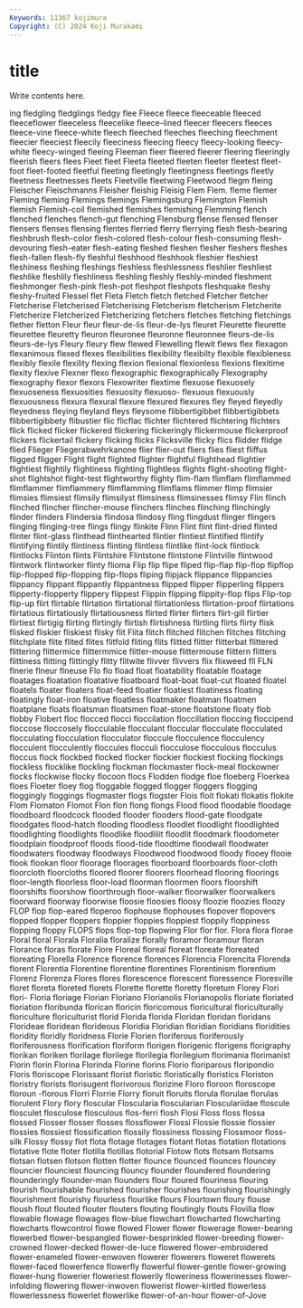 ```yaml
---
Keywords: 11367 kojimura
Copyright: (C) 2024 Koji Murakami
---
```


# title

Write contents here.



ing fledgling fledglings fledgy flee
Fleece fleece fleeceable fleeced fleeceflower fleeceless fleecelike fleece-lined fleecer fleecers
fleeces fleece-vine fleece-white fleech fleeched fleeches fleeching fleechment fleecier fleeciest
fleecily fleeciness fleecing fleecy fleecy-looking fleecy-white fleecy-winged fleeing Fleeman fleer
fleered fleerer fleering fleeringly fleerish fleers flees Fleet fleet Fleeta
fleeted fleeten fleeter fleetest fleet-foot fleet-footed fleetful fleeting fleetingly fleetingness
fleetings fleetly fleetness fleetnesses fleets Fleetville fleetwing Fleetwood flegm fleing
Fleischer Fleischmanns Fleisher fleishig Fleisig Flem Flem. fleme flemer Fleming
fleming Flemings flemings Flemingsburg Flemington Flemish flemish Flemish-coil flemished flemishes
flemishing Flemming flench flenched flenches flench-gut flenching Flensburg flense flensed
flenser flensers flenses flensing flentes flerried flerry flerrying flesh flesh-bearing
fleshbrush flesh-color flesh-colored flesh-colour flesh-consuming flesh-devouring flesh-eater flesh-eating fleshed fleshen
flesher fleshers fleshes flesh-fallen flesh-fly fleshful fleshhood fleshhook fleshier fleshiest
fleshiness fleshing fleshings fleshless fleshlessness fleshlier fleshliest fleshlike fleshlily fleshliness
fleshling fleshly fleshly-minded fleshment fleshmonger flesh-pink flesh-pot fleshpot fleshpots fleshquake
fleshy fleshy-fruited Flessel flet Fleta Fletch fletch fletched Fletcher fletcher
Fletcherise Fletcherised Fletcherising Fletcherism fletcherism Fletcherite Fletcherize Fletcherized Fletcherizing fletchers
fletches fletching fletchings flether fletton Fleur fleur fleur-de-lis fleur-de-lys fleuret
Fleurette fleurette fleurettee fleuretty fleuron fleuronee fleuronne fleuronnee fleurs-de-lis fleurs-de-lys
Fleury fleury flew flewed Flewelling flewit flews flex flexagon flexanimous
flexed flexes flexibilities flexibility flexibilty flexible flexibleness flexibly flexile flexility
flexing flexion flexional flexionless flexions flexitime flexity flexive Flexner flexo
flexographic flexographically Flexography flexography flexor flexors Flexowriter flextime flexuose flexuosely
flexuoseness flexuosities flexuosity flexuoso- flexuous flexuously flexuousness flexura flexural flexure
flexured flexures fley fleyed fleyedly fleyedness fleying fleyland fleys fleysome
flibbertigibbet flibbertigibbets flibbertigibbety flibustier flic flicflac flichter flichtered flichtering flichters
flick flicked flicker flickered flickering flickeringly flickermouse flickerproof flickers flickertail
flickery flicking flicks Flicksville flicky flics flidder flidge flied Flieger
Fliegerabwehrkanone flier flier-out fliers flies fliest fliffus fligged fligger Flight
flight flighted flighter flightful flighthead flightier flightiest flightily flightiness flighting
flightless flights flight-shooting flight-shot flightshot flight-test flightworthy flighty flim-flam flimflam
flimflammed flimflammer flimflammery flimflamming flimflams flimmer flimp flimsier flimsies flimsiest
flimsily flimsilyst flimsiness flimsinesses flimsy Flin flinch flinched flincher flincher-mouse
flinchers flinches flinching flinchingly flinder flinders Flindersia flindosa flindosy fling
flingdust flinger flingers flinging flinging-tree flings flingy flinkite Flinn Flint
flint flint-dried flinted flinter flint-glass flinthead flinthearted flintier flintiest flintified
flintify flintifying flintily flintiness flinting flintless flintlike flint-lock flintlock flintlocks
Flinton flints Flintshire Flintstone flintstone Flintville flintwood flintwork flintworker flinty
flioma Flip flip flipe fliped flip-flap flip-flop flipflop flip-flopped flip-flopping
flip-flops fliping flipjack flippance flippancies flippancy flippant flippantly flippantness flipped
flipper flipperling flippers flipperty-flopperty flippery flippest Flippin flipping flippity-flop flips
Flip-top flip-up flirt flirtable flirtation flirtational flirtationless flirtation-proof flirtations flirtatious
flirtatiously flirtatiousness flirted flirter flirters flirt-gill flirtier flirtiest flirtigig flirting
flirtingly flirtish flirtishness flirtling flirts flirty flisk flisked fliskier fliskiest
flisky flit Flita flitch flitched flitchen flitches flitching flitchplate flite
flited flites flitfold fliting flits flitted flitter flitterbat flittered flittering
flittermice flittermmice flitter-mouse flittermouse flittern flitters flittiness flitting flittingly flitty
flitwite flivver flivvers flix flixweed fll FLN flnerie flneur flneuse
Flo flo fload float floatability floatable floatage floatages floatation floatative
floatboard float-boat float-cut floated floatel floatels floater floaters float-feed floatier
floatiest floatiness floating floatingly float-iron floative floatless floatmaker floatman floatmen
floatplane floats floatsman floatsmen float-stone floatstone floaty flob flobby Flobert
floc flocced flocci floccilation floccillation floccing floccipend floccose floccosely flocculable
flocculant floccular flocculate flocculated flocculating flocculation flocculator floccule flocculence flocculency
flocculent flocculently floccules flocculi flocculose flocculous flocculus floccus flock flockbed
flocked flocker flockier flockiest flocking flockings flockless flocklike flockling flockman
flockmaster flock-meal flockowner flocks flockwise flocky flocoon flocs Flodden flodge
floe floeberg Floerkea floes Floeter floey flog floggable flogged flogger
floggers flogging floggingly floggings flogmaster flogs flogster Flois floit flokati
flokatis flokite Flom Flomaton Flomot Flon flon flong flongs Flood
flood floodable floodage floodboard floodcock flooded flooder flooders flood-gate floodgate
floodgates flood-hatch flooding floodless floodlet floodlight floodlighted floodlighting floodlights floodlike
floodlilit floodlit floodmark floodometer floodplain floodproof floods flood-tide floodtime floodwall
floodwater floodwaters floodway floodways Floodwood floodwood floody flooey flooie flook
flookan floor floorage floorages floorboard floorboards floor-cloth floorcloth floorcloths floored
floorer floorers floorhead flooring floorings floor-length floorless floor-load floorman floormen
floors floorshift floorshifts floorshow floorthrough floor-walker floorwalker floorwalkers floorward floorway
floorwise floosie floosies floosy floozie floozies floozy FLOP flop flop-eared
floperoo flophouse flophouses flopover flopovers flopped flopper floppers floppier floppies
floppiest floppily floppiness flopping floppy FLOPS flops flop-top flopwing Flor
flor flor. Flora flora florae Floral floral Florala Floralia floralize
florally floramor floramour floran Florance floras florate Flore Floreal floreal
floreat floreate floreated floreating Florella Florence florence florences Florencia Florencita
Florenda florent Florentia Florentine florentine florentines Florentinism florentium Florenz Florenza
Flores flores florescence florescent floressence Floresville floret floreta floreted florets
Florette florette floretty floretum Florey Flori flori- Floria floriage Florian
Floriano Florianolis Florianopolis floriate floriated floriation floribunda florican floricin floricomous
floricultural floriculturally floriculture floriculturist florid Florida florida Floridan floridan floridans
Florideae floridean florideous Floridia Floridian floridian floridians floridities floridity floridly
floridness Florie Florien floriferous floriferously floriferousness florification floriform florigen florigenic
florigens florigraphy florikan floriken florilage florilege florilegia florilegium florimania florimanist
Florin florin Florina Florinda Florine florins Florio floriparous floripondio Floris
floriscope Florissant florist floristic floristically floristics Floriston floristry florists florisugent
florivorous florizine Floro floroon floroscope floroun -florous Florri Florrie Florry
floruit floruits florula florulae florulas florulent Flory flory floscular Floscularia
floscularian Flosculariidae floscule flosculet flosculose flosculous flos-ferri flosh Flosi Floss
floss flossa flossed Flosser flosser flosses flossflower Flossi Flossie flossie
flossier flossies flossiest flossification flossily flossiness flossing Flossmoor floss-silk Flossy
flossy flot flota flotage flotages flotant flotas flotation flotations flotative
flote floter flotilla flotillas flotorial Flotow flots flotsam flotsams flotsan
flotsen flotson flotten flotter flounce flounced flounces flouncey flouncier flounciest
flouncing flouncy flounder floundered floundering flounderingly flounder-man flounders flour floured
flouriness flouring flourish flourishable flourished flourisher flourishes flourishing flourishingly flourishment
flourishy flourless flourlike flours Flourtown floury flouse floush flout flouted
flouter flouters flouting floutingly flouts Flovilla flow flowable flowage flowages
flow-blue flowchart flowcharted flowcharting flowcharts flowcontrol flowe flowed Flower flower
flowerage flower-bearing flowerbed flower-bespangled flower-besprinkled flower-breeding flower-crowned flower-decked flower-de-luce flowered
flower-embroidered flower-enameled flower-enwoven flowerer flowerers floweret flowerets flower-faced flowerfence flowerfly
flowerful flower-gentle flower-growing flower-hung flowerier floweriest flowerily floweriness flowerinesses flower-infolding
flowering flower-inwoven flowerist flower-kirtled flowerless flowerlessness flowerlet flowerlike flower-of-an-hour flower-of-Jove
